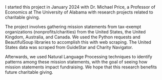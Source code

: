 I started this project in January 2024 with Dr. Michael Price, a Professor of Economics at The University of Alabama with research projects related to charitable giving.

The project involves gathering mission statements from tax-exempt organizations (nonprofits/charities) from the United States, the United Kingdom, Australia, and Canada. We used the Python requests and BeautifulSoup libraries to accomplish this with web scraping. The United States data was scraped from GuideStar and Charity Navigator.

Afterwards, we used Natural Language Processing techniques to identify patterns among these mission statements, with the goal of seeing how mission statements impact fundraising. We hope that this research benefits future charitable giving.
